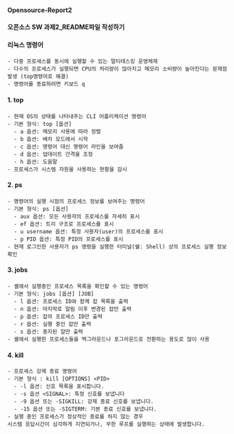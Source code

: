 #### Opensource-Report2
#### 오픈소스 SW 과제2_README파일 작성하기
#### 리눅스 명령어
    - 다중 프로세스를 동시에 실행할 수 있는 멀티테스킹 운영체제
    - 다수의 프로세스가 실행되면 CPU의 처리량이 많아지고 메모리 소비량이 높아진다는 문제점 발생 (top명령어로 해결)
    - 명령어를 종료하려면 키보드 q

#### 1. top
    - 현재 OS의 상태를 나타내주는 CLI 어플리케이션 명령어
    - 기본 형식: top [옵션]
      - a 옵션: 메모리 사용에 따라 정렬
      - b 옵션: 배치 모드에서 시작
      - c 옵션: 명령어 대신 명령어 라인을 보여줌
      - d 옵션: 업데이트 간격을 조정
      - h 옵션: 도움말
    - 프로세스가 시스템 자원을 사용하는 현황을 감시

#### 2. ps
    - 명령어의 실행 시점의 프로세스 정보를 보여주는 명령어
    - 기본 형식: ps [옵션]
      - aux 옵션: 모든 사용자의 프로세스를 자세히 표시
      - ef 옵션: 트리 구조로 프로세스를 표시
      - u username 옵션: 특정 사용자(user)의 프로세스를 표시
      - p PID 옵션: 특정 PID의 프로세스를 표시
    - 현재 로그인한 사용자가 ps 명령을 실행한 터미널(쉘: Shell) 상의 프로세스 실행 정보 확인

#### 3. jobs
    - 셸에서 실행중인 프로세스 목록을 확인할 수 있는 명령어
    - 기본 형식: jobs [옵션] [JOB]
      - l 옵션: 프로세스 ID와 함께 잡 목록을 출력
      - n 옵션: 마지막로 알림 이후 변경된 잡만 출력
      - p 옵션: 잡의 프로세스 ID만 출력
      - r 옵션: 실행 중인 잡만 출력
      - s 옵션: 중지된 잡만 출력
    - 셸에서 실행한 프로세스들을 백그라운드나 포그라운드로 전환하는 용도로 많이 사용
    
#### 4. kill
    - 프로세스 강제 종료 명령어
    - 기본 형식 : kill [OPTIONS] <PID>
      - -l 옵션: 신호 목록을 표시합니다.
      - -s 옵션 <SIGNAL>: 특정 신호를 보냅니다
      - -9 옵션 또는 -SIGKILL: 강제 종료 신호를 보냅니다.
      - -15 옵션 또는 -SIGTERM: 기본 종료 신호를 보냅니다.
    - 실행 중인 프로세스가 정상적인 종료를 하지 않는 경우
    시스템 응답시간이 심각하게 지연되거나, 무한 루프를 실행하는 상태에 발생합니다.





